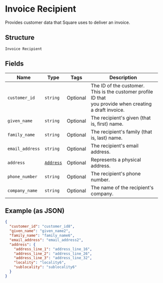 
# Invoice Recipient

Provides customer data that Square uses to deliver an invoice.

## Structure

`Invoice Recipient`

## Fields

| Name | Type | Tags | Description |
|  --- | --- | --- | --- |
| `customer_id` | `string` | Optional | The ID of the customer. This is the customer profile ID that<br>you provide when creating a draft invoice. |
| `given_name` | `string` | Optional | The recipient's given (that is, first) name. |
| `family_name` | `string` | Optional | The recipient's family (that is, last) name. |
| `email_address` | `string` | Optional | The recipient's email address. |
| `address` | [`Address`](/doc/models/address.md) | Optional | Represents a physical address. |
| `phone_number` | `string` | Optional | The recipient's phone number. |
| `company_name` | `string` | Optional | The name of the recipient's company. |

## Example (as JSON)

```json
{
  "customer_id": "customer_id8",
  "given_name": "given_name2",
  "family_name": "family_name6",
  "email_address": "email_address2",
  "address": {
    "address_line_1": "address_line_16",
    "address_line_2": "address_line_26",
    "address_line_3": "address_line_32",
    "locality": "locality6",
    "sublocality": "sublocality6"
  }
}
```

